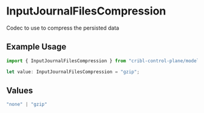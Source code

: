 # InputJournalFilesCompression

Codec to use to compress the persisted data

## Example Usage

```typescript
import { InputJournalFilesCompression } from "cribl-control-plane/models";

let value: InputJournalFilesCompression = "gzip";
```

## Values

```typescript
"none" | "gzip"
```
